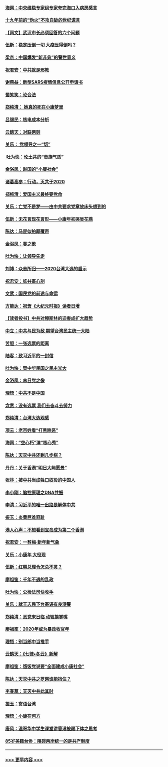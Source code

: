 #### [海网：中央维稳专家组专家夸完海口入病房感言](../pages/nsc993/n11815138.md?t=01231622) 
#### [十九年前的“伪火”不攻自破的世纪谎言](../pages/nsc993/n11813238.md?t=01231622) 
#### [【网文】武汉市长必须回答的六个问题](../pages/nsc993/n11813848.md?t=01231622) 
#### [伍新：稳定压倒一切 大疫压得倒吗？](../pages/nsc993/n11812634.md?t=01231622) 
#### [梁京：中国爆发“新非典”的警世意义](../pages/nsc993/n11812554.md?t=01231622) 
#### [祝君安：中共就是邪教](../pages/nsc993/n11812431.md?t=01231622) 
#### [谢燕益：新型SARS疫情信息公开申请书](../pages/nsc993/n11808840.md?t=01231622) 
#### [蜀笑笑：论合法](../pages/nsc993/n11808064.md?t=01231622) 
#### [郑纯清： 她真的死在小康梦里](../pages/nsc993/n11806623.md?t=01231622) 
#### [吕锡民：核电成本分析](../pages/nsc993/n11806284.md?t=01231622) 
#### [云鹤天：对联两则](../pages/nsc993/n11805957.md?t=01231622) 
#### [关乐： 党领导之一“切”](../pages/nsc993/n11804505.md?t=01231622) 
#### [ 吐为快：论土共的“贵族气质”](../pages/nsc993/n11804490.md?t=01231622) 
#### [金浴凤：赵国的“小康社会”](../pages/nsc993/n11804452.md?t=01231622) 
#### [诸葛高参：行动，灭共于2020](../pages/nsc993/n11804120.md?t=01231622) 
#### [郑纯清：爱国主义最终要党命](../pages/nsc993/n11802197.md?t=01231622) 
#### [关乐：亡党不是梦——由中共要求党章放床头想到的](../pages/nsc993/n11802156.md?t=01231622) 
#### [伍新：无花言现花言形——小康年初哭吴花燕](../pages/nsc993/n11800044.md?t=01231622) 
#### [陈达：马屁似拍颠覆声](../pages/nsc993/n11800010.md?t=01231622) 
#### [金浴凤：春之歌](../pages/nsc993/n11797687.md?t=01231622) 
#### [吐为快：让领导先走](../pages/nsc993/n11797512.md?t=01231622) 
#### [刘博：众志所归——2020台湾大选的启示](../pages/nsc993/n11796878.md?t=01231622) 
#### [祝君安：妖共畜心剖](../pages/nsc993/n11794273.md?t=01231622) 
#### [文武：国民党的前途与命运](../pages/nsc993/n11794198.md?t=01231622) 
#### [方能达：祝贺《大纪元时报》读者日增](../pages/nsc993/n11793807.md?t=01231622) 
#### [【读者投书】中共对穆斯林的迫害成扩大趋势](../pages/nsc993/n11791371.md?t=01231622) 
#### [中立：中共与民为敌 期望台湾民主统一大陆](../pages/nsc993/n11790392.md?t=01231622) 
#### [苦胆：一张选票的距离](../pages/nsc993/n11788914.md?t=01231622) 
#### [陆客：致习近平的一封信](../pages/nsc993/n11788867.md?t=01231622) 
#### [吐为快：贺中华民国之民主光大](../pages/nsc993/n11788618.md?t=01231622) 
#### [金浴凤：末日党之像](../pages/nsc993/n11787475.md?t=01231622) 
#### [理悟：中共不是中国](../pages/nsc993/n11787463.md?t=01231622) 
#### [念贲：没有选票  我们去奋斗去努力](../pages/nsc993/n11787398.md?t=01231622) 
#### [郑纯清：台湾大选观感](../pages/nsc993/n11786210.md?t=01231622) 
#### [项云：老百姓看“打黑除恶”](../pages/nsc993/n11785398.md?t=01231622) 
#### [海网：“空心朽”演“核心秀”](../pages/nsc993/n11783874.md?t=01231622) 
#### [陈达：天灭中共还剩几步棋？](../pages/nsc993/n11783719.md?t=01231622) 
#### [丹丹：关于香港“明日大屿愿景”](../pages/nsc993/n11783273.md?t=01231622) 
#### [张林：被中共当成牲口奴役的中国人](../pages/nsc993/n11782397.md?t=01231622) 
#### [李小刚：脑控原理之DNA共振](../pages/nsc993/n11780962.md?t=01231622) 
#### [李清：习近平的唯一出路是解体中共](../pages/nsc993/n11780866.md?t=01231622) 
#### [振玉：炎黄巨难奇耻](../pages/nsc993/n11779632.md?t=01231622) 
#### [港人心声：不想看到宝岛成为第二个香港](../pages/nsc993/n11778817.md?t=01231622) 
#### [祝君安：一剪梅‧新年新气象](../pages/nsc993/n11776340.md?t=01231622) 
#### [关乐：小康年 大役现](../pages/nsc993/n11774213.md?t=01231622) 
#### [伍新：红朝总理令怎总不灵？](../pages/nsc993/n11770813.md?t=01231622) 
#### [廖祖笙：千年不遇的乱政](../pages/nsc993/n11770373.md?t=01231622) 
#### [吐为快：公检法司快收手](../pages/nsc993/n11770359.md?t=01231622) 
#### [关乐：就王志民下台寄语有良港警](../pages/nsc993/n11769903.md?t=01231622) 
#### [郑纯清：恶党末日临 动辄挨掌嘴](../pages/nsc993/n11769356.md?t=01231622) 
#### [廖祖笙：2020年或为暴政收官年](../pages/nsc993/n11768216.md?t=01231622) 
#### [理悟：别当郎中当推手](../pages/nsc993/n11768243.md?t=01231622) 
#### [云鹤天：《七律▪冬云》新解](../pages/nsc993/n11768204.md?t=01231622) 
#### [廖祖笙：饿饭党说要“全面建成小康社会”](../pages/nsc993/n11767482.md?t=01231622) 
#### [陈达：天灭中共之罗网谁能挡住？](../pages/nsc993/n11767465.md?t=01231622) 
#### [李春草：天灭中共此其时](../pages/nsc993/n11767452.md?t=01231622) 
#### [振玉：寄语台湾](../pages/nsc993/n11767432.md?t=01231622) 
#### [理悟：小康在何方](../pages/nsc993/n11767394.md?t=01231622) 
#### [唐风：温哥华中学生课堂讲香港被踢下体之思考](../pages/nsc993/n11766848.md?t=01231622) 
#### [85岁美籍台侨：阻碍两岸统一的是共产制度](../pages/nsc993/n11765043.md?t=01231622) 

----
#### [ >>> 更早内容 <<< ](../indexes/nsc993-earlier.md)
